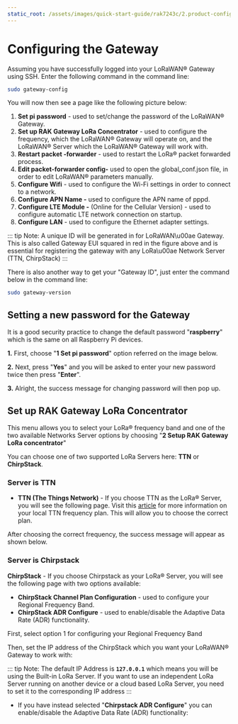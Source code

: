 ```yaml
---
static_root: /assets/images/quick-start-guide/rak7243c/2.product-configuration/3.configure-gateway
---
```


# Configuring the Gateway

Assuming you have successfully logged into your LoRaWAN® Gateway using SSH. Enter the following command in the command line:

```bash
sudo gateway-config
```

You will now then see a page like the following picture below:

<rk-img
  :src="`${$frontmatter.static_root}/01.ivnbudjlcg1xm2noagvl.png`"
  width="100%"
  figure-number="1"
  caption="Configuration Options for the Gateway"
/>

1. **Set pi password** - used to set/change the password of the LoRaWAN® Gateway.
2. **Set up RAK Gateway LoRa Concentrator** - used to configure the frequency, which the LoRaWAN® Gateway will operate on, and the LoRaWAN® Server which the LoRaWAN® Gateway will work with.
3. **Restart packet -forwarder** - used to restart the LoRa® packet forwarded process.
4. **Edit packet-forwarder config-** used to open the global_conf.json file, in order to edit LoRaWAN® parameters manually.
5. **Configure Wifi** - used to configure the Wi-Fi settings in order to connect to a network.
6. **Configure APN Name -** used to configure the APN name of pppd.
7. **Configure LTE Module -** (Online for the Cellular Version) - used to configure automatic LTE network connection on startup.
8. **Configure LAN** - used to configure the Ethernet adapter settings.

::: tip Note:
A unique ID will be generated in for LoRaWAN\u00ae Gateway. This is also called Gateway EUI squared in red in the figure above and is essential for registering the gateway with any LoRa\u00ae Network Server (TTN, ChirpStack)
:::

There is also another way to get your "Gateway ID", just enter the command below in the command line:

```bash
sudo gateway-version
```

<rk-img
  :src="`${$frontmatter.static_root}/02.8vfjxamrr5jnftl.png`"
  width="100%"
  figure-number="2"
  caption="Gateway ID using the command line"
/>

## Setting a new password for the Gateway

It is a good security practice to change the default password "**raspberry**" which is the same on all Raspberry Pi devices.

**1.** First, choose "**1 Set pi password**" option referred on the image below.

<rk-img
  :src="`${$frontmatter.static_root}/03.lb4lcpcxk9vuhg8xxwkv.png`"
  width="100%"
  figure-number="3"
  caption="Set Pi Password"
/>

**2.** Next, press "**Yes**" and you will be asked to enter your new password twice then press "**Enter**".

<rk-img
  :src="`${$frontmatter.static_root}/04.puwtmxjqflai90ejzwj4.png`"
  width="100%"
  figure-number="4"
  caption="Confirm Password Change"
/>

**3.** Alright, the success message for changing password will then pop up.

<rk-img
  :src="`${$frontmatter.static_root}/05.vm2z749vmvlt92sksnek.png`"
  width="100%"
  figure-number="5"
  caption="Successful Password Change"
/>

## Set up RAK Gateway LoRa Concentrator

This menu allows you to select your LoRa® frequency band and one of the two available Networks Server options by choosing "**2 Setup RAK Gateway LoRa concentrator**"

<rk-img
  :src="`${$frontmatter.static_root}/06.ktnjwl2w33wsmzgth2oh.png`"
  width="100%"
  figure-number="6"
  caption="Choosing Setup RAK Gateway LoRa\u00ae concentrator"
/>

You can choose one of two supported LoRa Servers here: **TTN** or
**ChirpStack**.

### Server is TTN

<rk-img
  :src="`${$frontmatter.static_root}/07.ul588xl3su91f9xlqkd9.png`"
  width="100%"
  figure-number="7"
  caption="Server Is TTN"
/>

- **TTN (The Things Network)** - If you choose TTN as the LoRa® Server, you will see the following page. Visit this [article](https://www.thethingsnetwork.org/docs/lorawan/frequencies-by-country.html) for more information on your local TTN frequency plan. This will allow you to choose the correct plan.

<rk-img
  :src="`${$frontmatter.static_root}/08.n2dwbzss4hzqxsevyeqg.jpg`"
  width="100%"
  figure-number="8"
  caption="Selecting the TTN Channel Plan"
/>

After choosing the correct frequency, the success message will appear as shown below.

<rk-img
  :src="`${$frontmatter.static_root}/09.oz0vetzytinpkrmnklmz.png`"
  width="100%"
  figure-number="9"
  caption="Successfully Changed the Frequency"
/>

### Server is Chirpstack

<rk-img
  :src="`${$frontmatter.static_root}/10.wxplmfajuroo8dcgaadk.png`"
  width="100%"
  figure-number="10"
  caption="Server Is TTN"
/>

**ChirpStack** - If you choose Chirpstack as your LoRa® Server, you will see the following page with two options available:

- **ChirpStack Channel Plan Configuration** - used to configure your Regional Frequency Band.
- **ChirpStack ADR Configure** - used to enable/disable the Adaptive Data Rate (ADR)
  functionality.

First, select option 1 for configuring your Regional Frequency Band

<rk-img
  :src="`${$frontmatter.static_root}/11.sdcqyojrwjtpfe3mtj46.png`"
  width="100%"
  figure-number="11"
  caption="Regional Frequency Band Option"
/>

Then, set the IP address of the ChirpStack which you want your LoRaWAN® Gateway to work with:

<rk-img
  :src="`${$frontmatter.static_root}/12.cnm6bvyeuxzzj2uyoes0.png`"
  width="100%"
  figure-number="12"
  caption="Default LoRaServer IP Address"
/>

::: tip Note:
The default IP Address is **`127.0.0.1`** which means you will be using the Built-in LoRa Server. If you want to use an independent LoRa Server running on another device or a cloud based LoRa Server, you need to set it to the corresponding IP address
:::

- If you have instead selected "**Chirpstack ADR Configure**" you can enable/disable the Adaptive Data Rate (ADR) functionality:

<rk-img
  :src="`${$frontmatter.static_root}/13.brnbjhabtzzav0bnf52r.png`"
  width="100%"
  figure-number="13"
  caption="Chirpstack ADR Enable/Disable"
/>
